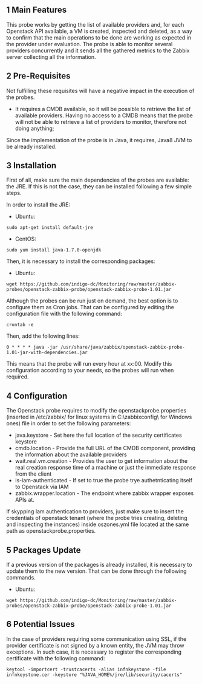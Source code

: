 1 Main Features
-----------------
This probe works by getting the list of available providers and, for each Openstack API available, a VM is created, inspected and deleted, as a way to confirm that the main operations to be done are working as expected in the provider under evaluation. The probe is able to monitor several providers concurrently and it sends all the gathered metrics to the Zabbix server collecting all the information.

2 Pre-Requisites
------------------
Not fulfilling these requisites will have a negative impact in the execution of the probes.

* It requires a CMDB available, so it will be possible to retrieve the list of available providers. Having no access to a CMDB means that the probe will not be able to retrieve a list of providers to monitor, therefore not doing anything;

Since the implementation of the probe is in Java, it requires, Java8 JVM to be already installed.

3 Installation
----------------

First of all, make sure the main dependencies of the probes are available: the JRE. If this is not the case, they can be installed following a few simple steps.

In order to install the JRE:
* Ubuntu:
```
sudo apt-get install default-jre
```

* CentOS:
```
sudo yum install java-1.7.0-openjdk
```

Then, it is necessary to install the corresponding packages:

* Ubuntu:
```
wget https://github.com/indigo-dc/Monitoring/raw/master/zabbix-probes/openstack-zabbix-probe/openstack-zabbix-probe-1.01.jar
```

Although the probes can be run just on demand, the best option is to configure them as Cron jobs. That can be configured by editing the configuration file with the following command:
```
crontab -e
```

Then, add the following lines:
```
0 * * * * java -jar /usr/share/java/zabbix/openstack-zabbix-probe-1.01-jar-with-dependencies.jar
```

This means that the probe will run every hour at xx:00. Modify this configuration according to your needs, so the probes will run when required.

4 Configuration
----------------- 

The Openstack probe requires to modify the openstackprobe.properties (inserted in /etc/zabbix/ for linux systems in C:\zabbixconfig\ for Windows ones) file in order to set the following parameters:
* java.keystore - Set here the full location of the security certificates keystore
* cmdb.location - Provide the full URL of the CMDB component, providing the information about the available providers
* wait.real.vm.creation - Provides the user to get information about the real creation response time of a machine or just the immediate response from the client
* is-iam-authenticated - If set to true the probe trye authetnticating itself to Openstack via IAM 
* zabbix.wrapper.location - The endpoint where zabbix wrapper exposes APIs at.

If skypping Iam authentication to providers, just make sure to insert the credentials of openstack tenant (where the probe tries creating, deleting and inspecting the instances) inside oszones.yml file located at the same path as openstackprobe.properties.

5 Packages Update
-------------------
If a previous version of the packages is already installed, it is necessary to update them to the new version. That can be done through the following commands.

* Ubuntu:
```
wget https://github.com/indigo-dc/Monitoring/raw/master/zabbix-probes/openstack-zabbix-probe/openstack-zabbix-probe-1.01.jar
```

6 Potential Issues
--------------------
In the case of providers requiring some communication using SSL, if the provider certificate is not signed by a known entity, the JVM may throw exceptions. In such case, it is necessary to register the corresponding certificate with the following command:
```
keytool -importcert -trustcacerts -alias infnkeystone -file infnkeystone.cer -keystore "%JAVA_HOME%/jre/lib/security/cacerts"
```

